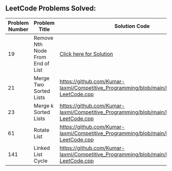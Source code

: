 ## LeetCode Problems Solved:

|  Problem Number  |  Problem Title  |  Solution Code  |  Language  |  Difficulty  |
|------------------|-----------------|----------------|------------|--------------|
| 19 | Remove Nth Node From End of List | <a href="https://github.com/Kumar-laxmi/Competitive_Programming/blob/main/LeetCode/19-LeetCode.cpp">Click here for Solution</a> | C++ | Medium |
| 21 | Merge Two Sorted Lists | https://github.com/Kumar-laxmi/Competitive_Programming/blob/main/LeetCode/21-LeetCode.cpp | C++ | Medium |
| 23 | Merge k Sorted Lists | https://github.com/Kumar-laxmi/Competitive_Programming/blob/main/LeetCode/23-LeetCode.cpp | C++ | Hard |
| 61 | Rotate List | https://github.com/Kumar-laxmi/Competitive_Programming/blob/main/LeetCode/61-LeetCode.cpp | C++ | Medium |
| 141 | Linked List Cycle | https://github.com/Kumar-laxmi/Competitive_Programming/blob/main/LeetCode/141-LeetCode.cpp | C++ | Easy |
